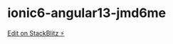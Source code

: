# ionic6-angular13-jmd6me

[Edit on StackBlitz ⚡️](https://stackblitz.com/edit/ionic6-angular13-7sn91d)